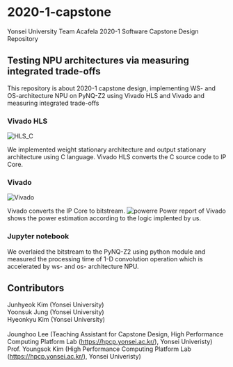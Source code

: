 # 2020-1-capstone
Yonsei University Team Acafela 2020-1 Software Capstone Design Repository

## Testing NPU architectures via measuring integrated trade-offs
This repository is about 2020-1 capstone design, implementing WS- and OS-architecture NPU on PyNQ-Z2 using Vivado HLS and Vivado and measuring integrated trade-offs

### Vivado HLS

![HLS_C](https://user-images.githubusercontent.com/49740083/84996254-f8bc1b00-b187-11ea-876f-6f6d94aa2a82.JPG "weight stationary architecture implemeted by C in Vivado HLS")

We implemented weight stationary architecture and output stationary architecture using C language. Vivado HLS converts the C source code to IP Core.
### Vivado

![Vivado](https://user-images.githubusercontent.com/49740083/85006258-d977ba80-b194-11ea-8b44-4e98a9e7843e.JPG "IP Core of ws architecture and black design in Vivado")

Vivado converts the IP Core to bitstream. 
![powerre](https://user-images.githubusercontent.com/49740083/85008108-763b5780-b197-11ea-8e89-2231cc0a8b54.JPG "power report")
Power report of Vivado shows the power estimation according to the logic implented by us.
### Jupyter notebook
We overlaied the bitstream to the PyNQ-Z2 using python module and measured the processing time of 1-D convolution operation which is accelerated by ws- and os- architecture NPU.
## Contributors
Junhyeok Kim (Yonsei University)<br>
Yoonsuk Jung (Yonsei University)<br>
Hyeonkyu Kim (Yonsei University)<br>
<br>
Jounghoo Lee (Teaching Assistant for Capstone Design, High Performance Computing Platform Lab (https://hpcp.yonsei.ac.kr/), Yonsei Univeristy) <br>
Prof. Youngsok Kim (High Performance Computing Platform Lab (https://hpcp.yonsei.ac.kr/), Yonsei Univeristy) <br>

